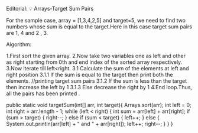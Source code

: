 Editorial: 💡 Arrays-Target Sum Pairs

For the sample case, array = [1,3,4,2,5] and target=5, we need to find two numbers whose sum is equal to the target.Here in this case target sum pairs are 1, 4 and 2 , 3.

Algorithm:

1.First sort the given array.
2.Now take two variables one as left and other as right starting from 0th and end index of the sorted array respectively.
3.Now iterate till left<right.
3.1 Calculate the sum of the elements at left and right position
3.1.1 If the sum is equal to the target then print both the elements. //printing target sum pairs
3.1.2 If the sum is less than the target then increase the left by 1
3.1.3 Else decrease the right by 1
4.End loop.Thus, all the pairs has been printed .


 public static void targetSum(int[] arr, int target){
        Arrays.sort(arr);
        int left = 0;
        int right = arr.length - 1;
        while (left < right) {
            int sum = arr[left] + arr[right];
            if (sum > target) {
                right--;
            } else if (sum < target) {
                left++;
            } else {
                System.out.println(arr[left] + " and " + arr[right]);
                left++;
                right--;
            }
        }
    }